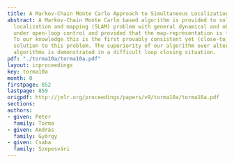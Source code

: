 ```yaml
---
title: A Markov-Chain Monte Carlo Approach to Simultaneous Localization and Mapping
abstract: A Markov-Chain Monte Carlo based algorithm is provided to solve the simultaneous
  localization and mapping (SLAM) problem with general dynamical and observation models
  under open-loop control and provided that the map-representation is finite dimensional.
  To our knowledge this is the first provably consistent yet (close-to) practical
  solution to this problem. The superiority of our algorithm over alternative SLAM
  algorithms is demonstrated in a difficult loop closing situation.
pdf: "./torma10a/torma10a.pdf"
layout: inproceedings
key: torma10a
month: 0
firstpage: 852
lastpage: 859
origpdf: http://jmlr.org/proceedings/papers/v9/torma10a/torma10a.pdf
sections: 
authors:
- given: Peter
  family: Torma
- given: András
  family: György
- given: Csaba
  family: Szepesvári
---
```

